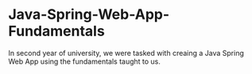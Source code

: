 # Java-Spring-Web-App-Fundamentals
In second year of university, we were tasked with creaing a Java Spring Web App using the fundamentals taught to us.
